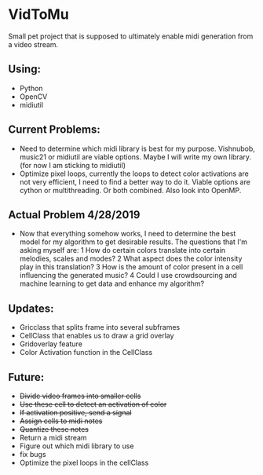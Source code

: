 # VidToMu

Small pet project that is supposed to ultimately enable midi generation from a video stream.

## Using:
* Python
* OpenCV
* midiutil

## Current Problems:
* Need to determine which midi library is best for my purpose. Vishnubob, music21 or midiutil are viable options. Maybe I will write my own library. (for now I am sticking to midiutil) 
* Optimize pixel loops, currently the loops to detect color activations are not very efficient, I need to find a better way to do it. Viable options are cython or multithreading. Or both combined. Also look into OpenMP.

## Actual Problem 4/28/2019
* Now that everything somehow works, I need to determine the best model for my algorithm to get desirable results. The questions that I'm asking myself are:
1 How do certain colors translate into certain melodies, scales and modes?
2 What aspect does the color intensity play in this translation?
3 How is the amount of color present in a cell influencing the generated music?
4 Could I use crowdsourcing and machine learning to get data and enhance my algorithm? 
  
## Updates:
* Gricclass that splits frame into several subframes
* CellClass that enables us to draw a grid overlay
* Gridoverlay feature
* Color Activation function in the CellClass

  
## Future:
  * ~~Divide video frames into smaller cells~~
  * ~~Use these cell to detect an activation of color~~
  * ~~If activation positive, send a signal~~
  * ~~Assign cells to midi notes~~
  * ~~Quantize these notes~~
  * Return a midi stream
  * Figure out which midi library to use
  * fix bugs
  * Optimize the pixel loops in the cellClass
